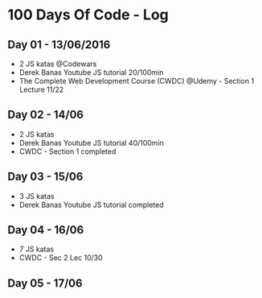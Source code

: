 # 100 Days Of Code - Log

## Day 01 - 13/06/2016
* 2 JS katas @Codewars 
* Derek Banas Youtube JS tutorial 20/100min
* The Complete Web Development Course (CWDC) @Udemy - Section 1 Lecture 11/22

## Day 02 - 14/06
* 2 JS katas
* Derek Banas Youtube JS tutorial 40/100min
* CWDC - Section 1 completed

## Day 03 - 15/06
* 3 JS katas
* Derek Banas Youtube JS tutorial completed

## Day 04 - 16/06
* 7 JS katas
* CWDC - Sec 2 Lec 10/30

## Day 05 - 17/06


